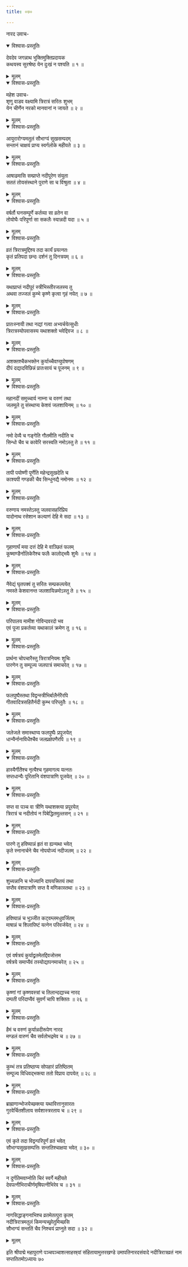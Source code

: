 ```yaml
---
title: ०७०

---
```

नारद उवाच-  

<details open><summary>विश्वास-प्रस्तुतिः</summary>

देवदेव जगन्नाथ भुक्तिमुक्तिप्रदायक  
कथयस्व सुरश्रेष्ठ येन दुःखं न पश्यति ॥ १ ॥
</details>

<details><summary>मूलम्</summary>

देवदेव जगन्नाथ भुक्तिमुक्तिप्रदायक  
कथयस्व सुरश्रेष्ठ येन दुःखं न पश्यति ॥ १ ॥
</details>



<details open><summary>विश्वास-प्रस्तुतिः</summary>

महेश उवाच-  
शृणु वाडव वक्ष्यामि त्रिरात्रं सरितः शुभम्  
येन चीर्णेन नरको मानवानां न जायते ॥ २ ॥
</details>

<details><summary>मूलम्</summary>

महेश उवाच-  
शृणु वाडव वक्ष्यामि त्रिरात्रं सरितः शुभम्  
येन चीर्णेन नरको मानवानां न जायते ॥ २ ॥
</details>



<details open><summary>विश्वास-प्रस्तुतिः</summary>

आयुरारोग्यमतुलं सौभाग्यं सुखसम्पदम्  
सन्तानं चाक्षयं प्राप्य स्वर्गलोके महीयते ॥ ३ ॥
</details>

<details><summary>मूलम्</summary>

आयुरारोग्यमतुलं सौभाग्यं सुखसम्पदम्  
सन्तानं चाक्षयं प्राप्य स्वर्गलोके महीयते ॥ ३ ॥
</details>



<details open><summary>विश्वास-प्रस्तुतिः</summary>

आषाढमासि सम्प्राप्ते नदीपूरेण संयुता  
सततं तोयसंस्थाने पुराणे सा च विश्रुता ॥ ४ ॥
</details>

<details><summary>मूलम्</summary>

आषाढमासि सम्प्राप्ते नदीपूरेण संयुता  
सततं तोयसंस्थाने पुराणे सा च विश्रुता ॥ ४ ॥
</details>



<details open><summary>विश्वास-प्रस्तुतिः</summary>

वर्षर्तौ घनसम्पूर्णे कर्तव्या सा व्रतेन वा  
तोयोघैः परिपूर्णा सा सकलैः स्यान्नदी यदा ॥ ५ ॥
</details>

<details><summary>मूलम्</summary>

वर्षर्तौ घनसम्पूर्णे कर्तव्या सा व्रतेन वा  
तोयोघैः परिपूर्णा सा सकलैः स्यान्नदी यदा ॥ ५ ॥
</details>



<details open><summary>विश्वास-प्रस्तुतिः</summary>

व्रतं त्रिरात्रमुद्दिश्य तदा कार्यं प्रयत्नतः  
कृतं प्रतिपदा छन्दः दर्शनं तु दिनत्रयम् ॥ ६ ॥
</details>

<details><summary>मूलम्</summary>

व्रतं त्रिरात्रमुद्दिश्य तदा कार्यं प्रयत्नतः  
कृतं प्रतिपदा छन्दः दर्शनं तु दिनत्रयम् ॥ ६ ॥
</details>



<details open><summary>विश्वास-प्रस्तुतिः</summary>

यथाप्राप्तं नदीपूरं स्त्रीभिस्तीरजलस्य तु  
अथवा तज्जलं कुम्भे कृष्णे कृत्वा गृहं नयेत् ॥ ७ ॥
</details>

<details><summary>मूलम्</summary>

यथाप्राप्तं नदीपूरं स्त्रीभिस्तीरजलस्य तु  
अथवा तज्जलं कुम्भे कृष्णे कृत्वा गृहं नयेत् ॥ ७ ॥
</details>



<details open><summary>विश्वास-प्रस्तुतिः</summary>

प्रातःस्नायी तथा नद्यां गत्वा अभ्यर्चयेत्सुधीः  
त्रिरात्रस्योपवासस्य यथाशक्तो भवेद्दिवज ॥ ८ ॥
</details>

<details><summary>मूलम्</summary>

प्रातःस्नायी तथा नद्यां गत्वा अभ्यर्चयेत्सुधीः  
त्रिरात्रस्योपवासस्य यथाशक्तो भवेद्दिवज ॥ ८ ॥
</details>



<details open><summary>विश्वास-प्रस्तुतिः</summary>

अशक्तश्चैकभक्तेन कुर्याच्चैवाप्युपोषणम्  
दीपं दद्यादविछिन्नं प्रातःसायं च पूजनम् ॥ ९ ॥
</details>

<details><summary>मूलम्</summary>

अशक्तश्चैकभक्तेन कुर्याच्चैवाप्युपोषणम्  
दीपं दद्यादविछिन्नं प्रातःसायं च पूजनम् ॥ ९ ॥
</details>



<details open><summary>विश्वास-प्रस्तुतिः</summary>

महानदीं समुच्चार्य नाम्ना च वरुणं तथा  
जलमूले तु संस्थाप्य केशवं जलशायिनम् ॥ १० ॥
</details>

<details><summary>मूलम्</summary>

महानदीं समुच्चार्य नाम्ना च वरुणं तथा  
जलमूले तु संस्थाप्य केशवं जलशायिनम् ॥ १० ॥
</details>



<details open><summary>विश्वास-प्रस्तुतिः</summary>

नमो देव्यै च गङ्गेति गौतमीति नदीति च  
सिन्धो चैव च कावेरि सरस्वति नमोऽस्तु ते ॥ ११ ॥
</details>

<details><summary>मूलम्</summary>

नमो देव्यै च गङ्गेति गौतमीति नदीति च  
सिन्धो चैव च कावेरि सरस्वति नमोऽस्तु ते ॥ ११ ॥
</details>



<details open><summary>विश्वास-प्रस्तुतिः</summary>

तापी पयोष्णी पूर्णेति महेन्द्रसुखदेति च  
काश्यपी गण्डकी चैव सिन्धुनद्यै नमोनमः ॥ १२ ॥
</details>

<details><summary>मूलम्</summary>

तापी पयोष्णी पूर्णेति महेन्द्रसुखदेति च  
काश्यपी गण्डकी चैव सिन्धुनद्यै नमोनमः ॥ १२ ॥
</details>



<details open><summary>विश्वास-प्रस्तुतिः</summary>

वरुणाय नमस्तेऽस्तु जलवासहरिप्रिय  
यादोनाथ रसेशान कल्याणं देहि मे सदा ॥ १३ ॥
</details>

<details><summary>मूलम्</summary>

वरुणाय नमस्तेऽस्तु जलवासहरिप्रिय  
यादोनाथ रसेशान कल्याणं देहि मे सदा ॥ १३ ॥
</details>



<details open><summary>विश्वास-प्रस्तुतिः</summary>

गृहाणार्घं मया दत्तं देहि मे वाञ्छितं फलम्  
कूष्माण्डैर्नालिकेरैश्च फलैः कालोद्भवैः शुभैः ॥ १४ ॥
</details>

<details><summary>मूलम्</summary>

गृहाणार्घं मया दत्तं देहि मे वाञ्छितं फलम्  
कूष्माण्डैर्नालिकेरैश्च फलैः कालोद्भवैः शुभैः ॥ १४ ॥
</details>



<details open><summary>विश्वास-प्रस्तुतिः</summary>

नैवेद्यं घृतपक्वं तु सरितः सम्प्रकल्पयेत्  
नमस्ते केशवानन्त जलशायिन्नमोऽस्तु ते ॥ १५ ॥
</details>

<details><summary>मूलम्</summary>

नैवेद्यं घृतपक्वं तु सरितः सम्प्रकल्पयेत्  
नमस्ते केशवानन्त जलशायिन्नमोऽस्तु ते ॥ १५ ॥
</details>



<details open><summary>विश्वास-प्रस्तुतिः</summary>

परिपालय मामीश गोविन्दवरदो भव  
एवं पूजा प्रकर्तव्या यथाकालं क्रमेण तु ॥ १६ ॥
</details>

<details><summary>मूलम्</summary>

परिपालय मामीश गोविन्दवरदो भव  
एवं पूजा प्रकर्तव्या यथाकालं क्रमेण तु ॥ १६ ॥
</details>



<details open><summary>विश्वास-प्रस्तुतिः</summary>

प्रार्थना चोपचारैस्तु त्रिरात्रनियमः शुचिः  
पारणेन तु सम्पूज्य जलपात्रं समाचरेत् ॥ १७ ॥
</details>

<details><summary>मूलम्</summary>

प्रार्थना चोपचारैस्तु त्रिरात्रनियमः शुचिः  
पारणेन तु सम्पूज्य जलपात्रं समाचरेत् ॥ १७ ॥
</details>



<details open><summary>विश्वास-प्रस्तुतिः</summary>

फलपुष्पैस्तथा विद्वन्स्त्रीभिर्बालैर्नरैरपि  
गीतवादित्रसहितैर्नदी कुम्भ परिप्लुतैः ॥ १८ ॥
</details>

<details><summary>मूलम्</summary>

फलपुष्पैस्तथा विद्वन्स्त्रीभिर्बालैर्नरैरपि  
गीतवादित्रसहितैर्नदी कुम्भ परिप्लुतैः ॥ १८ ॥
</details>



<details open><summary>विश्वास-प्रस्तुतिः</summary>

जलेजले समास्थाप्य फलपुष्पैः प्रपूजयेत्  
धान्यैर्नानाविधैश्चैव जलप्रक्षेपणैरपि ॥ १९ ॥
</details>

<details><summary>मूलम्</summary>

जलेजले समास्थाप्य फलपुष्पैः प्रपूजयेत्  
धान्यैर्नानाविधैश्चैव जलप्रक्षेपणैरपि ॥ १९ ॥
</details>



<details open><summary>विश्वास-प्रस्तुतिः</summary>

हास्यैर्गीतैश्च नृत्यैश्च गृहमागत्य यत्नतः  
सप्तधान्यैः पूरितानि वंशपात्राणि पूजयेत् ॥ २० ॥
</details>

<details><summary>मूलम्</summary>

हास्यैर्गीतैश्च नृत्यैश्च गृहमागत्य यत्नतः  
सप्तधान्यैः पूरितानि वंशपात्राणि पूजयेत् ॥ २० ॥
</details>



<details open><summary>विश्वास-प्रस्तुतिः</summary>

सप्त वा पञ्च वा त्रीणि यथाशक्त्या प्रपूरयेत्  
त्रिरात्रं च नदीतोयं न पिबेद्धितमुल्लसन् ॥ २१ ॥
</details>

<details><summary>मूलम्</summary>

सप्त वा पञ्च वा त्रीणि यथाशक्त्या प्रपूरयेत्  
त्रिरात्रं च नदीतोयं न पिबेद्धितमुल्लसन् ॥ २१ ॥
</details>



<details open><summary>विश्वास-प्रस्तुतिः</summary>

पारणे तु हविष्यान्नं हृतं वा ह्यन्यथा भवेत्  
कृते स्नानार्चने चैव नोपयोज्यं नदीजलम् ॥ २२ ॥
</details>

<details><summary>मूलम्</summary>

पारणे तु हविष्यान्नं हृतं वा ह्यन्यथा भवेत्  
कृते स्नानार्चने चैव नोपयोज्यं नदीजलम् ॥ २२ ॥
</details>



<details open><summary>विश्वास-प्रस्तुतिः</summary>

शुच्यन्नानि च भोज्यानि दापयत्त्रितयं तथा  
सप्तैव वंशपात्राणि सप्त वै मणिकास्तथा ॥ २३ ॥
</details>

<details><summary>मूलम्</summary>

शुच्यन्नानि च भोज्यानि दापयत्त्रितयं तथा  
सप्तैव वंशपात्राणि सप्त वै मणिकास्तथा ॥ २३ ॥
</details>



<details open><summary>विश्वास-प्रस्तुतिः</summary>

हविष्यान्नं च भुञ्जीत कट्वम्लमधुवर्जितम्  
माषान्नं च शिलापिष्टं यत्नेन परिवर्जयेत् ॥ २४ ॥
</details>

<details><summary>मूलम्</summary>

हविष्यान्नं च भुञ्जीत कट्वम्लमधुवर्जितम्  
माषान्नं च शिलापिष्टं यत्नेन परिवर्जयेत् ॥ २४ ॥
</details>



<details open><summary>विश्वास-प्रस्तुतिः</summary>

एवं वर्षत्रयं कुर्याद्व्रतमेतद्दिवजोत्तम  
वर्षत्रये समाप्यैवं तस्योद्यापनमाचरेत् ॥ २५ ॥
</details>

<details><summary>मूलम्</summary>

एवं वर्षत्रयं कुर्याद्व्रतमेतद्दिवजोत्तम  
वर्षत्रये समाप्यैवं तस्योद्यापनमाचरेत् ॥ २५ ॥
</details>



<details open><summary>विश्वास-प्रस्तुतिः</summary>

कृष्णां गां कृष्णवस्त्रां च तिलान्दद्याच्च नारद  
दम्पती परिदाप्यैवं सुवर्णं चापि शक्तितः ॥ २६ ॥
</details>

<details><summary>मूलम्</summary>

कृष्णां गां कृष्णवस्त्रां च तिलान्दद्याच्च नारद  
दम्पती परिदाप्यैवं सुवर्णं चापि शक्तितः ॥ २६ ॥
</details>



<details open><summary>विश्वास-प्रस्तुतिः</summary>

हैमं च वरुणं कुर्यान्नदीरूपेण नारद  
मण्डलं वारुणं चैव सर्वतोभद्रमेव च ॥ २७ ॥
</details>

<details><summary>मूलम्</summary>

हैमं च वरुणं कुर्यान्नदीरूपेण नारद  
मण्डलं वारुणं चैव सर्वतोभद्रमेव च ॥ २७ ॥
</details>



<details open><summary>विश्वास-प्रस्तुतिः</summary>

कुम्भं तत्र प्रतिष्ठाप्य सोपहारं प्रतिष्ठितम्  
सम्पूज्य विधिवद्भक्त्या ततो विप्राय दापयेत् ॥ २८ ॥
</details>

<details><summary>मूलम्</summary>

कुम्भं तत्र प्रतिष्ठाप्य सोपहारं प्रतिष्ठितम्  
सम्पूज्य विधिवद्भक्त्या ततो विप्राय दापयेत् ॥ २८ ॥
</details>



<details open><summary>विश्वास-प्रस्तुतिः</summary>

ब्राह्मणान्भोजयेच्छक्त्या यथावित्तानुसारतः  
गुरवेर्चितशीलाय सर्वशास्त्ररताय च ॥ २९ ॥
</details>

<details><summary>मूलम्</summary>

ब्राह्मणान्भोजयेच्छक्त्या यथावित्तानुसारतः  
गुरवेर्चितशीलाय सर्वशास्त्ररताय च ॥ २९ ॥
</details>



<details open><summary>विश्वास-प्रस्तुतिः</summary>

एवं कृते तदा विद्वन्परिपूर्णं व्रतं भवेत्  
सौभाग्यसुखसम्पत्तिः सन्ततिश्चाक्षया भवेत् ॥ ३० ॥
</details>

<details><summary>मूलम्</summary>

एवं कृते तदा विद्वन्परिपूर्णं व्रतं भवेत्  
सौभाग्यसुखसम्पत्तिः सन्ततिश्चाक्षया भवेत् ॥ ३० ॥
</details>



<details open><summary>विश्वास-प्रस्तुतिः</summary>

न दुर्गतिमवाप्नोति चिरं स्वर्गे महीयते  
देवपत्नीभिराचीर्णमृषिपत्नीभिरेव च ॥ ३१ ॥
</details>

<details><summary>मूलम्</summary>

न दुर्गतिमवाप्नोति चिरं स्वर्गे महीयते  
देवपत्नीभिराचीर्णमृषिपत्नीभिरेव च ॥ ३१ ॥
</details>



<details open><summary>विश्वास-प्रस्तुतिः</summary>

नागसिद्धाङ्गनाभिश्च व्रतमेतत्पुरा कृतम्  
नदीत्रिरात्रमतुलं किमन्यच्छ्रोतुमिच्छसि  
सौभाग्यं सन्ततिं चैव निश्चयं प्राप्नुते सदा ॥ ३२ ॥
</details>

<details><summary>मूलम्</summary>

नागसिद्धाङ्गनाभिश्च व्रतमेतत्पुरा कृतम्  
नदीत्रिरात्रमतुलं किमन्यच्छ्रोतुमिच्छसि  
सौभाग्यं सन्ततिं चैव निश्चयं प्राप्नुते सदा ॥ ३२ ॥
</details>


इति श्रीपाद्मे महापुराणे पञ्चपञ्चाशत्साहस्र्यां संहितायामुत्तरखण्डे उमापतिनारदसंवादे नदीत्रिरात्रव्रतं नाम सप्ततितमोऽध्यायः ७०